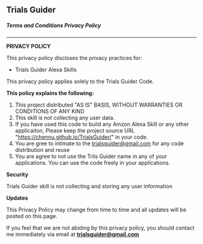 ## **Trials Guider**
##### Terms and Conditions Privacy Policy
---

**PRIVACY POLICY**

This privacy policy discloses the privacy practices for:
* Trials Guider Alexa Skills

This privacy policy applies solely to the Trials Guider Code.

**This policy explains the following:**

1. This project distributed "AS IS" BASIS, WITHOUT WARRANTIES OR CONDITIONS OF ANY KIND
2. This skill is not collecting any user data.
3. If you have used this code to build any Amzon Alexa Skill or any other applicaiton, Please keep the project source URL "https://chennu.github.io/TrialsGuider/" in your code.
4. You are gree to intimate to the trialsguider@gmail.com for any code distribution and reuse
5. You are agree to not use the Trils Guider name in any of your applications. You can use the code freely in your applications.


**Security**

Trials Guider skill is not collecting and storing any user information


**Updates**

This Privacy Policy may change from time to time and all updates will be posted on this page.


If you feel that we are not abiding by this privacy policy, you should contact me immediately via email at **trialsguider@gmail.com**

